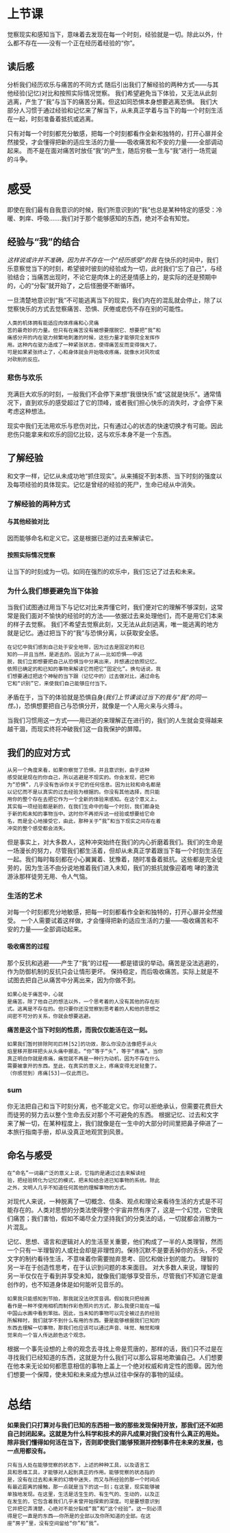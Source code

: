 # 上节课
觉察现实和感知当下，意味着去发现在每⼀个时刻，经验就是⼀切。除此以外，什么都不存在——没有⼀个正在经历着经验的“你”。
## 读后感
分析我们经历欢乐与痛苦的不同方式
随后引出我们了解经验的两种方式——与其他经验(记忆)对比和按照实际情况觉察。
我们希望避免当下体验，又无法从此刻逃离，产生了“我”与当下的痛苦分离。但这如同恐惧本身想要逃离恐惧。
我们大部分人习惯于通过经验和记忆来了解当下，从未真正学着与当下的每一个时刻生活在一起，时刻准备着抵抗或逃离。

只有对每一个时刻都充分敏感，把每一个时刻都看作全新和独特的，打开心扉并全然接受，才会懂得把新的适应生活的力量——吸收痛苦和不安的力量——全部调动起来。
而不是在面对痛苦时放任“我”的产生，随后穷极一生与“我”进行一场荒诞的斗争。
# 感受
即使在我们最有自我意识的时候，我们所意识到的“我”也总是某种特定的感受：冷暖、刺痒、呼吸.......我们对于那个能够感知的东西，绝对不会有知觉。
## 经验与“我”的结合
*这样说或许并不准确，因为并不存在一个“经历感受”的我*
在快乐的时间中，我们乐意察觉当下的时刻，希望彼时彼刻的经验成为一切，此时我们“忘了自己”，与经验结合；当痛苦出现时，不论它是⾁体上的还是情感上的，是实际的还是预期中的，⼼的“分裂”就开始了，之后怪圈便不断循环。

一旦清楚地意识到“我”不可能逃离当下的现实，我们内在的混乱就会停止，除了以觉察快乐的方式去觉察痛苦、恐惧、厌倦或悲伤不存在别的可能性。
```
⼈类的机体拥有能适应⾁体疼痛和⼼灵痛
苦的最奇妙的⼒量。但只有在痛苦没有被想要摆脱它、想要把“我”和
痛感分开的内在驱⼒频繁地刺激的时候，这些⼒量才能够完全发挥作
⽤。这种内在驱⼒造成了⼀种紧张状态，使得痛苦反⽽变得强⼤了。
可是如果紧张终⽌了，⼼和⾝体就会开始吸收疼痛，就像⽔对⻛吹或
对砍削的反应。
```
### 悲伤与欢乐
充满巨大欢乐的时刻，一般我们不会停下来想“我很快乐”或“这就是快乐”。通常情况下，直到欢乐的感受超过了它的顶峰，或者我们担心快乐的消失时，才会停下来考虑这种想法。

现实中我们无法用欢乐与悲伤对比，只有通过心的状态的快速切换才有可能。因此悲伤只能拿来和欢乐的回忆比较，这与欢乐本身不是一个东西。

## 了解经验
和文字一样，记忆从未成功地“抓住现实”。从来捕捉不到本质、当下时刻的强度以及每项经验的具体现实。记忆是曾经的经验的死尸，生命已经从中消失。
### 了解经验的两种方式
#### 与其他经验对比
因而能够命名和定义它。这是根据已逝的过去来解读它。
#### 按照实际情况觉察
让当下的时刻成为一切。如同在强烈的欢乐中，我们忘记了过去和未来。

### 为什么我们想要避免当下体验
当我们试图通过用当下与记忆对比来弄懂它时，我们便对它的理解不够深刻，这常常是我们面对不愉快的经验时的方法——依据过去来处理他们，而不是用它们本来的样子去觉察。
我们不希望去觉察此刻，又无法从此刻逃离，唯一能逃离的地方就是记忆。通过把当下的“我”与恐惧分离，以获取安全感。
```
在记忆中我们感到⾃⼰处于安全地带，因为过去是固定的和已
知的——并且当然，是逝去的。因此为了从——⽐如恐惧——中逃
脱，我们⽴即想要把⾃⼰从恐惧当中分离出来，并想通过依照记忆，
依照已确定的和已知的事物来解读它⽽把它“固定化”。换句话说，我
们想要通过把这个神秘的当下跟（记忆中的）过去做对⽐，通过命名
它和“识别”它，来使我们⾃⼰能够应付当下。
```
矛盾在于，当下的体验就是恐惧自身(*我们上节课谈过当下的我与“我”的同一性。*)，恐惧想要把自己与恐惧分开，就像是一个人用火来与火搏斗。

当我们习惯用这一方式——用已逝的来理解正在进行的，我们的人生就会变得越来越干涸，而现实终将冲破我们这一自我保护的屏障。
## 我们的应对方式
```
从另⼀个⾓度来看，如果你察觉了恐惧，并且意识到，由于这种
感受就是现在的你⾃⼰，所以逃避是不现实的。你会发现，把它称
为“恐惧”，⼏乎没有告诉你关于它的任何信息。因为⽐较和命名都是
以记忆⽽不是以真实的过去经验为根据的。你没有其他选择，⽽只能
⽤你的整个存在去把它作为⼀个全新的体验来感知。在这个意义上，
其实每⼀项经验都是新的，在我们⽣命中的每⼀个时刻，我们都⾝处
于新的和未知的事物当中。这时你不再拒斥这⼀经验或想要给它命
名，⽽是全⼼地接受它，由此，那种关于“我”和当下现实之间存在着
冲突的整个感受都会消失。
```
但是事实上，对大多数人，这种冲突始终在我们的内心折磨着我们。我们的生命是一场漫长的努力，尽管我们都生活着，但却从未真正学着跟当下每一个时刻生活在一起。我们每时每刻都在⼩⼼翼翼着、犹豫着，随时准备着抵抗。这些都是完全徒劳的，因为⽣活不由分说地推着我们进⼊未知，我们的抵抗就像迎着咆
哮的激流游泳那样徒劳⽆⽤、令⼈⽓恼。
### 生活的艺术
对每一个时刻都充分地敏感，把每一时刻都看作全新和独特的，打开心扉并全然接受。
一个人需要试着这样做，才会懂得把新的适应生活的力量——吸收痛苦和不安的力量——全部调动起来。
#### 吸收痛苦的过程
那个反抗和逃避——产生了“我”的过程——都是错误的举动。痛苦是没法逃避的，作为防御机制的反抗只会让情形更坏。
保持稳定，而后吸收痛苦。实际上就是不试图去把自己从痛苦中分离出来，因为你做不到。
```
如果⼼处于痛苦中，⼼就
是痛苦。除了他⾃⼰的想法以外，⼀个思考着的⼈没有其他的存在形
式。逃离是不存在的。但只要你还没觉察到思考着的⼈和他的思想之
间密不可分的关系，你就会想要逃避。
```
**痛苦是这个当下时刻的性质，⽽我仅仅能活在这⼀刻。**
```
如果我们暂时排除阿司匹林[52]的功效，那么你没办法像把⼿从⽕
焰⾥移开那样把头从头痛中挪⾛。“你”等于“头”，等于“疼痛”。当你
真正明⽩你就是疼痛，痛觉就不再是⼀种⾏为动机，因为不存在什么
需要被拿开的东⻄。⾄此，在真实的意义上，疼痛变得⽆⾜轻重了。
（你感觉到）疼痛[53]——仅此⽽已。
```
### sum
你无法把自己和当下时刻分离，也不能定义它。你可以拒绝承认，但需要花费巨大而徒劳的努力去以整个生命去反对那个不可避免的东西。
根据记忆、过去和文字来了解一切，在某种程度上，我们就像是在⼀⽣中的⼤部分时间⾥把⿐⼦伸进了⼀本旅⾏指南⼿册，却从没真正地观赏到⻛景。
## 命名与感受
```
在“命名”⼀词最⼴泛的意义上说，它指的是通过过去来解读经
验，把经验转化为记忆的模式，把未知结合进已知事物的系统。除此
之外，⽂明⼈⼏乎不知道任何其他的理解事物的⽅式。
```
对现代人来说，一种脱离了一切概念、信条、观点和理论来看待生活的方式是不可能存在的。⼈类对思想的分类法使得整个宇宙井然有序了，这是⼀个幻觉，它使我们痛苦；我们害怕，假如不竭尽全⼒坚持我们的分类法的话，⼀切就都会消散为⼀⽚混乱。

记忆、思想、语言和逻辑对人的生活至关重要，他们构成了一半的人类理智，然而一个只有一半理智的人或社会却是非理性的。保持沉默不是要丢掉你的舌头，不受文字的制约看待生活，不意味着你需要抛弃思考、回忆和做计划的能力。
理智的另一半在于创造性思考，在于认识到问题的本来面目。
对⼤多数⼈来说，理智的另⼀半仅仅在于看到并享受未知，就像我们能够享受⾳乐，尽管我们不知道它是谁创作的，也不知道⾝体是如何能听⻅⾳乐的。
```
如果我只能感知到节拍，那我就没法欣赏⾳调。假如我只把绘画
看作是⼀种不使⽤相机⽽制作彩⾊照⽚的⽅式，那么我便只能在⼀幅
中国⼭⽔画中看到笨拙。因此，当未知的事物可以完全被过去的经验
所解释时，我们就学不到什么有⽤的东⻄。要是能够根据我们已知的
东⻄去理解⼀切事物，那我们也应该可以通过声⾳、味觉、触觉和嗅
觉来向⼀个盲⼈传达颜⾊这个观念。
```
根据一个事先设想的上帝的观念去寻找上帝是荒唐的，那样的话，我们只不过是在寻找我们已经知道的东西，这就是为什么我们可以那么容易地欺骗自己。人们想要在他本来无论如何都愿意相信的事物上盖上一个绝对权威和肯定性的图章。因为他们想要一个保障，使未知和未来成为想从过往中保存的事物的延续。

# 总结
**如果我们只打算对与我们已知的东⻄相⼀致的那些发现保持开放，那我们还不如把⾃⼰封闭起来。这就是为什么科学和技术的⾮凡成果对我们没有什么真正的⽤处。除⾮我们懂得如何活在当下，否则即使我们能够预测并控制事件在未来的发展，也⼀点⽤都没有。**

```
只有当⼈处在能够觉察的状态下，上述的种种⼯具，以及语⾔⼯
具和思维⼯具，才能够对⼈起到真正的作⽤。能够觉察的状态指的
是，没有在过去和未来的幻境中迷失，⽽⼜与所经验的那⼀个时间点
有最近距离的接触，那⼀点就是当下的这⼀刻；在这⾥，现实能够被
单独地发现。在这⾥，⽣活是活⽣⽣的、有⽣⽓的、⽣动的，以及正
在发⽣的，它包含着我们⼏乎未曾开始探索的深度。可是要想意识到
它并把它弄清楚，⼼绝对不能分裂成“我”和“这个经验”。这⼀刻必须
得是它⼀直是的东⻄——你所是的全部以及你所知道的全部。在这
座“房⼦”⾥，没有空间留给“你”和“我”。
```